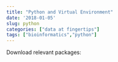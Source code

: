 ```yaml
---
title: "Python and Virtual Environment"
date: '2018-01-05'
slug: python
categories: ["data at fingertips"]
tags: ["bioinformatics","python"]
---
```


Download relevant packages:

